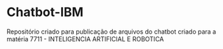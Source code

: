 # Chatbot-IBM
Repositório criado para publicação de arquivos do chatbot criado para a matéria 7711 - INTELIGENCIA ARTIFICIAL E ROBOTICA
